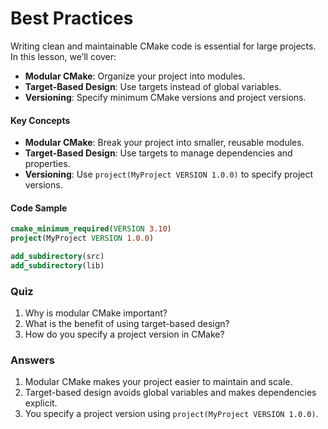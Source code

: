 # Best Practices

Writing clean and maintainable CMake code is essential for large projects. In this lesson, we’ll cover:

* **Modular CMake**: Organize your project into modules.
* **Target-Based Design**: Use targets instead of global variables.
* **Versioning**: Specify minimum CMake versions and project versions.

#### Key Concepts

* **Modular CMake**: Break your project into smaller, reusable modules.
* **Target-Based Design**: Use targets to manage dependencies and properties.
* **Versioning**: Use `project(MyProject VERSION 1.0.0)` to specify project versions.

#### Code Sample

```cmake
cmake_minimum_required(VERSION 3.10)
project(MyProject VERSION 1.0.0)

add_subdirectory(src)
add_subdirectory(lib)
```

### Quiz

1. Why is modular CMake important?
2. What is the benefit of using target-based design?
3. How do you specify a project version in CMake?

### Answers

1. Modular CMake makes your project easier to maintain and scale.
2. Target-based design avoids global variables and makes dependencies explicit.
3. You specify a project version using `project(MyProject VERSION 1.0.0)`.
